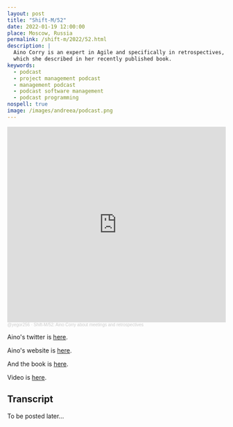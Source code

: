 ```yaml
---
layout: post
title: "Shift-M/52"
date: 2022-01-19 12:00:00
place: Moscow, Russia
permalink: /shift-m/2022/52.html
description: |
  Aino Corry is an expert in Agile and specifically in retrospectives,
  which she described in her recently published book.
keywords:
  - podcast
  - project management podcast
  - management podcast
  - podcast software management
  - podcast programming
nospell: true
image: /images/andreea/podcast.png
---
```


<iframe width="100%" height="450" scrolling="no" frameborder="no" allow="autoplay" src="https://w.soundcloud.com/player/?url=https%3A//api.soundcloud.com/tracks/1202169799%3Fsecret_token%3Ds-XLRu9Ov08qF&color=%23ff5500&auto_play=false&hide_related=false&show_comments=true&show_user=true&show_reposts=false&show_teaser=true&visual=true"></iframe><div style="font-size: 10px; color: #cccccc;line-break: anywhere;word-break: normal;overflow: hidden;white-space: nowrap;text-overflow: ellipsis; font-family: Interstate,Lucida Grande,Lucida Sans Unicode,Lucida Sans,Garuda,Verdana,Tahoma,sans-serif;font-weight: 100;"><a href="https://soundcloud.com/yegor256" title="@yegor256" target="_blank" style="color: #cccccc; text-decoration: none;">@yegor256</a> · <a href="https://soundcloud.com/yegor256/shift-m52-aino-corry-about-meetings-and-retrospectives/s-XLRu9Ov08qF" title="Shift-M/52: Aino Corry about meetings and retrospectives" target="_blank" style="color: #cccccc; text-decoration: none;">Shift-M/52: Aino Corry about meetings and retrospectives</a></div>

Aino's twitter is [here](https://twitter.com/apaipi?lang=en).

Aino's website is [here](https://metadeveloper.com).

And the book is [here](https://amzn.to/3fREDOQ).

Video is [here](https://youtu.be/ByatpkT2-tI).

## Transcript

To be posted later...